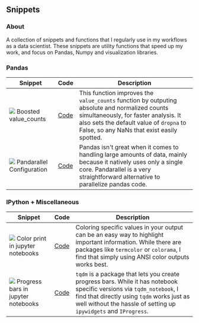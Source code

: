 ## Snippets


### About
A collection of snippets and functions that I regularly use in my workflows as a data scientist. These snippets are utility functions that speed up my work, and focus on Pandas, Numpy and visualization libraries.


### Pandas
| Snippet  | Code | Description |
| ------------- | ------------- | ------------ |
| ![](https://img.shields.io/badge/NEW-success/?style=flat-square) Boosted value_counts | [Code](./pandas/boosted_value_counts.ipynb)| This function improves the `value_counts` function by outputing absolute and normalized counts simultaneously, for faster analysis. It also sets the default value of `dropna` to False, so any NaNs that exist easily spotted.|
| ![](https://img.shields.io/badge/NEW-success/?style=flat-square) Pandarallel Configuration| [Code](./pandas/pandarallel_config.ipynb)| Pandas isn't great when it comes to handling large amounts of data, mainly because it natively uses only a single core. Pandarallel is a very straightforward alternative to parallelize pandas code. |



### IPython + Miscellaneous
| Snippet  | Code | Description |
| ------------- | ------------- | ------------ |
| ![](https://img.shields.io/badge/NEW-success/?style=flat-square) Color print in jupyter notebooks | [Code](./ipython/color_print.ipynb)| Coloring specific values in your output can be an easy way to highlight important information. While there are packages like `termcolor` or `colorama`, I find that simply using ANSI color outputs works best. |
| ![](https://img.shields.io/badge/NEW-success/?style=flat-square) Progress bars in jupyter notebooks | [Code](./ipython/tqdm_config.ipynb)| `tqdm` is a package that lets you create progress bars. While it has notebook specific versions via `tqdm_notebook`, I find that directly using `tqdm` works just as well without the hassle of setting up `ipywidgets` and `IProgress`.|